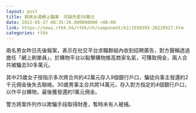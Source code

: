 ```yaml
---
layout: post
title: 兩男女遇網上騙案　共損失逾50萬元
date: 2022-05-27 08:35:26.000000000 +08:00
link: https://news.rthk.hk/rthk/ch/component/k2/1650393-20220527.htm
categories: rthk
---
```


兩名男女昨日先後報案，表示在社交平台求職群組內收到招聘廣告，對方聲稱透過擔任「網上刷單員」，於購物平台以點擊購物推高商家名氣，可賺取佣金，兩人合共被騙去50多萬元。 

其中25歲女子按指示多次將合共約42萬元存入9個銀行戶口，騙徒向事主發還約2千元佣金後失去聯絡。30歲男事主合共將14萬元，存入對方指定的4個銀行戶口，以作平台購物，最後獲發還約1萬元佣金。

警方將案件列作以欺騙手段取得財產，暫時未有人被捕。
